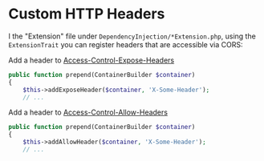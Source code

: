 # Custom HTTP Headers

I the "Extension" file under `DependencyInjection/*Extension.php`, using the
`ExtensionTrait` you can register headers that are accessible via CORS:

Add a header to [Access-Control-Expose-Headers](https://developer.mozilla.org/en-US/docs/Web/HTTP/Headers/Access-Control-Expose-Headers)

```php
public function prepend(ContainerBuilder $container)
{
    $this->addExposeHeader($container, 'X-Some-Header');
    // ...
```

Add a header to [Access-Control-Allow-Headers](https://developer.mozilla.org/en-US/docs/Web/HTTP/Headers/Access-Control-Allow-Headers)

```php
public function prepend(ContainerBuilder $container)
{
    $this->addAllowHeader($container, 'X-Some-Header');
    // ...
```
